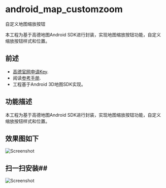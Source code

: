 # android_map_customzoom
自定义地图缩放按钮

本工程为基于高德地图Android SDK进行封装，实现地图缩放按钮功能，自定义缩放按钮样式和位置。
## 前述 ##
- [高德官网申请Key](http://lbs.amap.com/dev/#/).
- 阅读[参考手册](http://a.amap.com/lbs/static/unzip/Android_Map_Doc/index.html).
- 工程基于Android 3D地图SDK实现。

## 功能描述 ##
本工程为基于高德地图Android SDK进行封装，实现地图缩放按钮功能，自定义缩放按钮样式和位置。

## 效果图如下 ##

![Screenshot](https://raw.githubusercontent.com/amap-demo/android_map_customzoom/master/apk/picture.jpg)
             
## 扫一扫安装##
![Screenshot]( https://raw.githubusercontent.com/amap-demo/android_map_customzoom/master/apk/download.png)  
